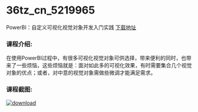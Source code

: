 # 36tz_cn_5219965
PowerBI：自定义可视化视觉对象开发入门实践
[下载地址](http://www.36tz.cn/article/5219965 "下载地址")
### 课程介绍:
在使用PowerBI过程中，有很多可视化视觉对象可供选择，带来便利的同时，也带来了一些烦恼，这些烦恼就是：面对如此多的可视化效果，有时需要集合几个视觉对象的优点；或者，对中意的视觉对象需做些微调才能满足需求。

### 课程截图:
[![download](http://36tz.cn/muke_img/2021_05_2-55.png "下载地址")](http://www.36tz.cn "下载地址")
